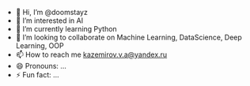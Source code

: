 - 👋 Hi, I’m @doomstayz
- 👀 I’m interested in AI
- 🌱 I’m currently learning Python
- 💞️ I’m looking to collaborate on Machine Learning, DataScience, Deep Learning, OOP
- 📫 How to reach me kazemirov.v.a@yandex.ru
- 😄 Pronouns: ...
- ⚡ Fun fact: ...

<!---
And1Vl/And1Vl is a ✨ special ✨ repository because its `README.md` (this file) appears on your GitHub profile.
You can click the Preview link to take a look at your changes.
--->
